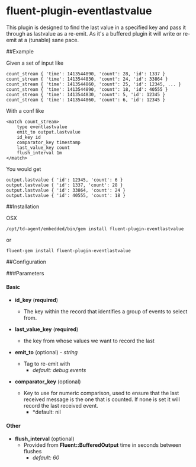 fluent-plugin-eventlastvalue
==========================

This plugin is designed to find the last value in a specified key and pass it through as lastvalue as a re-emit. As it's a buffered plugin it will write or re-emit at a (tunable) sane pace.

##Example

Given a set of input like

```
count_stream { 'time': 1413544890, 'count': 28, 'id': 1337 }
count_stream { 'time': 1413544830, 'count': 24, 'id': 33864 }
count_stream { 'time': 1413544860, 'count': 25, 'id': 12345, ... }
count_stream { 'time': 1413544890, 'count': 18, 'id': 40555 }
count_stream { 'time': 1413544830, 'count': 5, 'id': 12345 }
count_stream { 'time': 1413544860, 'count': 6, 'id': 12345 }
```

With a conf like

```
<match count_stream>
    type eventlastvalue
    emit_to output.lastvalue
    id_key id
    comparator_key timestamp
    last_value_key count
    flush_interval 1m
</match>
```

You would get

```
output.lastvalue { 'id': 12345, 'count': 6 }
output.lastvalue { 'id': 1337, 'count': 28 }
output.lastvalue { 'id': 33864, 'count': 24 }
output.lastvalue { 'id': 40555, 'count': 18 }
```

##Installation

OSX

    /opt/td-agent/embedded/bin/gem install fluent-plugin-eventlastvalue

or

    fluent-gem install fluent-plugin-eventlastvalue


##Configuration

###Parameters

#### Basic

- **id_key** (**required**)
    - The key within the record that identifies a group of events to select from.

- **last_value_key** (**required**)
    - the key from whose values we want to record the last

- **emit_to** (optional) - *string*
    - Tag to re-emit with
        - *default: debug.events*
- **comparator_key** (optional)
    - Key to use for numeric comparison, used to ensure that the last received message is the one that is counted. If none is set it will record the last received event.
        - *default: nil

#### Other

- **flush_interval** (optional)
    - Provided from **Fluent::BufferedOutput** time in seconds between flushes
        - *default: 60*
